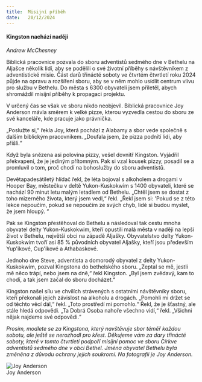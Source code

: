 ```yaml
---
title:  Misijní příběh
date:   20/12/2024
---
```


#### Kingston nachází naději

_Andrew McChesney_

Biblická pracovnice pozvala do sboru adventistů sedmého dne v Bethelu na Aljašce několik lidí, aby se podělili o své životní příběhy s návštěvníkem z adventistické misie. Část darů třinácté soboty ve čtvrtém čtvrtletí roku 2024 půjde na opravu a rozšíření sboru, aby se v něm mohlo usídlit centrum vlivu pro službu v Bethelu. Do města s 6300 obyvateli jsem přiletěl, abych shromáždil misijní příběhy k propagaci projektu.

V určený čas se však ve sboru nikdo neobjevil. Biblická pracovnice Joy Anderson mávla směrem k velké pizze, kterou vyzvedla cestou do sboru ze své kanceláře, kde pracuje jako právnička.

„Poslužte si,“ řekla Joy, která pochází z Alabamy a sbor vede společně s dalším biblickým pracovnikem. „Doufala jsem, že pizza podnítí lidi, aby přišli.“

Když byla snězena asi polovina pizzy, vešel dovnitř Kingston. Vyjádřil překvapení, že je jediným přítomným. Pak si vzal kousek pizzy, posadil se a promluvil o tom, proč chodí na bohoslužby do sboru adventistů.

Devětapadesátiletý hlídač řekl, že léta bojoval s alkoholem a drogami v Hooper Bay, městečku v deltě Yukon-Kuskokwim s 1400 obyvateli, které se nachází 90 minut letu malým letadlem od Bethelu. „Chtěl jsem se dostat z toho mizerného života, který jsem vedl,“ řekl. „Řekl jsem si: 'Pokud se z této lekce nepoučím, pokud se nepoučím ze svých chyb, lidé si budou myslet, že jsem hloupý. “

Pak se Kingston přestěhoval do Bethelu a následoval tak cestu mnoha obyvatel delty Yukon-Kuskokwim, kteří opustili malá města v naději na lepší život v Bethelu, největší obci na západě Aljašky. Obyvatelstvo delty Yukon-Kuskokwim tvoří asi 85 % původních obyvatel Aljašky, kteří jsou především Yup'ikové, Cup'ikové a Athabaskové.

Jednoho dne Steve, adventista a domorodý obyvatel z delty Yukon-Kuskokwim, pozval Kingstona do bethelského sboru. „Zeptal se mě, jestli mě něco trápí, nebo jsem na dně,“ řekl Kingston. „Byl jsem zvědavý, kam to chodí, a tak jsem začal do sboru docházet.“

Kingston našel sílu ve chvílích strávených s ostatními návštěvníky sboru, kteří překonali jejich závislost na alkoholu a drogách. „Pomohli mi držet se od těchto věcí dál,“ řekl. „Toto prostředí mi pomohlo.“ Řekl, že je šťastný, ale stále hledá odpovědi. „Ta Dobrá Osoba nahoře všechno vidí,“ řekl. „Všichni nějak najdeme své odpovědi.“

_Prosím, modlete se za Kingstona, který navštěvuje sbor téměř každou sobotu, ale ještě se nerozhodl pro křest. Děkujeme vám za dary třinácté soboty, které v tomto čtvrtletí podpoří misijní pomoc ve sboru Církve adventistů sedmého dne v obci Bethel. Jména obyvatel Bethelu byla změněna z důvodu ochrany jejich soukromí. Na fotografii je Joy Anderson._

![Joy Anderson](https://sabbath-school-resources-assets.adventech.io/cs/ss/2024-04/12/picture12.jpg)  
Joy Anderson
